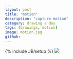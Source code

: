 ```yaml
---
layout: post
title: "motion"
description: "capture motion"
category: drawing a day
tags: [drawings, motion]
image: motion.jpg
github: 
---
```

{% include JB/setup %}
<img src="/images/motion.jpg">
